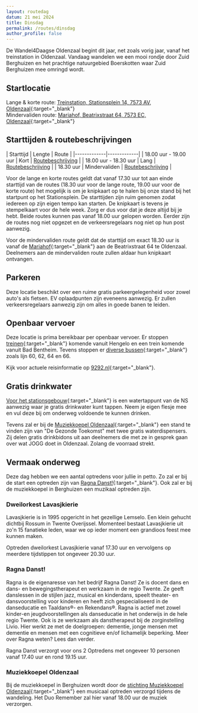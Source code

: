 ```yaml
---
layout: routedag
datum: 21 mei 2024
title: Dinsdag
permalink: /routes/dinsdag
author_profile: false
---
```


De Wandel4Daagse Oldenzaal begint dit jaar, net zoals vorig jaar, vanaf het treinstation in Oldenzaal. Vandaag wandelen we een mooi rondje door Zuid Berghuizen en het prachtige natuurgebied Boerskotten waar Zuid Berghuizen mee omringd wordt.

## Startlocatie

Lange & korte route: [Treinstation, Stationsplein 14, 7573 AV, Oldenzaal](https://goo.gl/maps/xB9GmvwCaecrx9v76){:target="_blank"}  
Mindervaliden route: [Mariahof, Beatrixstraat 64, 7573 EC, Oldenzaal](https://goo.gl/maps/nSTkzPjKzGCDorGQ7){:target="_blank"}  

## Starttijden & routebeschrijvingen

| Starttijd | Lengte | Route |
|-------------|-------------|
| 18.00 uur - 19.00 uur | Kort | [Routebeschrijving](/routes/kort/dinsdag) |
| 18.00 uur - 18.30 uur | Lang | [Routebeschrijving](/routes/lang/dinsdag) |
| 18.30 uur | Mindervaliden | [Routebeschrijving](/routes/mindervalide/dinsdag) |

Voor de lange en korte routes geldt dat vanaf 17.30 uur tot aan einde starttijd van de routes (18.30 uur voor de lange route, 19.00 uur voor de korte route) het mogelijk is om je knipkaart op te halen bij onze stand bij het startpunt op het Stationsplein. De starttijden zijn ruim genomen zodat iedereen op zijn eigen tempo kan starten. De knipkaart is tevens je stempelkaart voor de hele week. Zorg er dus voor dat je deze altijd bij je hebt. Beide routes kunnen pas vanaf 18.00 uur gelopen worden. Eerder zijn de routes nog niet opgezet en de verkeersregelaars nog niet op hun post aanwezig.  

Voor de mindervaliden route geldt dat de starttijd om exact 18.30 uur is vanaf de [Mariahof](https://goo.gl/maps/nSTkzPjKzGCDorGQ7){:target="_blank"} aan de Beatrixstraat 64 te Oldenzaal. Deelnemers aan de mindervaliden route zullen aldaar hun knipkaart ontvangen.  

## Parkeren

Deze locatie beschikt over een ruime gratis parkeergelegenheid voor zowel auto's als fietsen. EV oplaadpunten zijn eveneens aanwezig. Er zullen verkeersregelaars aanwezig zijn om alles in goede banen te leiden.

## Openbaar vervoer

Deze locatie is prima bereikbaar per openbaar vervoer. Er stoppen [treinen](https://www.ns.nl/stationsinformatie/odz/oldenzaal){:target="_blank"} komende vanuit Hengelo en een trein komende vanuit Bad Bentheim. Tevens stoppen er [diverse bussen](https://9292.nl/oldenzaal/bushalte-station){:target="_blank"} zoals lijn 60, 62, 64 en 66.  

Kijk voor actuele reisinformatie op [9292.nl](https://9292.nl/){:target="_blank"}.

## Gratis drinkwater

[Voor het stationsgebouw](https://maps.app.goo.gl/kFac2JT7TNwTyNjs9){:target="_blank"} is een watertappunt van de NS aanwezig waar je gratis drinkwater kunt tappen. Neem je eigen flesje mee en vul deze bij om onderweg voldoende te kunnen drinken. 

Tevens zal er bij de [Muziekkoepel Oldenzaal](https://maps.app.goo.gl/sekQTF5tb7MyUt376){:target="_blank"} een stand te vinden zijn van "De Gezonde Toekomst" met twee gratis waterdispensers. Zij delen gratis drinkbidons uit aan deelnemers die met ze in gesprek gaan over wat JOGG doet in Oldenzaal. Zolang de voorraad strekt.  

## Vermaak onderweg

Deze dag hebben we een aantal optredens voor jullie in petto. Zo zal er bij de start een optreden zijn van [Ragna Danst!](https://www.ragnadanst.nl){:target="_blank"}. Ook zal er bij de muziekkoepel in Berghuizen een muzikaal optreden zijn.  

### Dweilorkest Lavasjkierie

Lavasjkierie is in 1995 opgericht in het gezellige Lemselo. Een klein gehucht dichtbij Rossum in Twente Overijssel. Momenteel bestaat Lavasjkierie uit zo'n 15 fanatieke leden, waar we op ieder moment een grandioos feest mee kunnen maken.  

Optreden dweilorkest Lavasjkierie vanaf 17.30 uur en vervolgens op meerdere tijdstippen tot ongeveer 20.30 uur.  

### Ragna Danst!

Ragna is de eigenaresse van het bedrijf Ragna Danst! Ze is docent dans en dans- en bewegingstherapeut en werkzaam in de regio Twente. Ze geeft danslessen in de stijlen jazz, musical en kinderdans, speelt theater- en dansvoorstelling voor kinderen en heeft zich gespecialiseerd in de danseducatie en Taaldans®- en Rekendans®. Ragna is actief met zowel kinder-en jeugdvoorstellingen als danseducatie in het onderwijs in de hele regio Twente. Ook is ze werkzaam als danstherapeut bij de zorginstelling Livio. Hier werkt ze met de doelgroepen: dementie, jonge mensen met dementie en mensen met een cognitieve en/of lichamelijk beperking. Meer over Ragna weten? Lees dan verder.

Ragna Danst verzorgt voor ons 2 Optredens met ongeveer 10 personen vanaf 17.40 uur en rond 19.15 uur.  

### Muziekkoepel Oldenzaal

Bij de muziekkoepel in Berghuizen wordt door de [stichting Muziekkoepel Oldenzaal](https://muziekkoepeloldenzaal.nl/){:target="_blank"} een musicaal optreden verzorgd tijdens de wandeling. Het Duo Remember zal hier vanaf 18.00 uur de muziek verzorgen.  